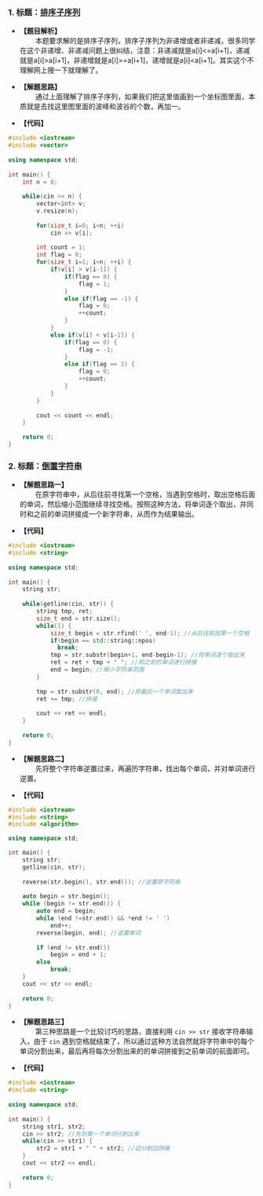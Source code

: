 ### 1. 标题：[排序子序列](https://www.nowcoder.com/questionTerminal/2d3f6ddd82da445d804c95db22dcc471?orderByHotValue=1&page=1&onlyReference=false)
- **【题目解析】**<br>
&#160; &#160; &#160; &#160; 本题要求解的是排序子序列，排序子序列为非递增或者非递减，很多同学在这个非递增、非递减问题上很纠结，注意：非递减就是a[i]<=a[i+1]，递减就是a[i]>a[i+1]，非递增就是a[i]>=a[i+1]，递增就是a[i]<a[i+1]。其实这个不理解网上搜一下就理解了。<br>

- **【解题思路】**<br>
&#160; &#160; &#160; &#160; 通过上面理解了排序子序列，如果我们把这里值画到一个坐标图里面，本质就是去找这里图里面的波峰和波谷的个数，再加一。<br>

- **【代码】**<br>
```c++
#include <iostream>
#include <vector>
 
using namespace std;
 
int main() {
    int n = 0;
     
    while(cin >> n) {
        vector<int> v;
        v.resize(n);
         
        for(size_t i=0; i<n; ++i)
            cin >> v[i];
         
        int count = 1;
        int flag = 0;
        for(size_t i=1; i<n; ++i) {
            if(v[i] > v[i-1]) {
                if(flag == 0) {
                    flag = 1;
                }
                else if(flag == -1) {
                    flag = 0;
                    ++count;
                }
            }
            else if(v[i] < v[i-1]) {
                if(flag == 0) {
                    flag = -1;
                }
                else if(flag == 1) {
                    flag = 0;
                    ++count;
                }
            }
        }
         
        cout << count << endl;
    }
     
    return 0;
}
```

### 2. 标题：[倒置字符串](https://www.nowcoder.com/practice/ee5de2e7c45a46a090c1ced2fdc62355?tpId=85&&tqId=29867&rp=1&ru=/activity/oj&qru=/ta/2017test/question-ranking)
- **【解题思路一】**<br>
&#160; &#160; &#160; &#160; 在原字符串中，从后往前寻找第一个空格，当遇到空格时，取出空格后面的单词，然后缩小范围继续寻找空格。按照这种方法，将单词逐个取出，并同时和之前的单词拼接成一个新字符串，从而作为结果输出。<br>

- **【代码】**<br>
```c++
#include <iostream>
#include <string>
 
using namespace std;
 
int main() {
    string str;
     
    while(getline(cin, str)) {
        string tmp, ret;
        size_t end = str.size();
        while(1) {
            size_t begin = str.rfind(' ', end-1); //从后往前找第一个空格
            if(begin == std::string::npos)
              break;
            tmp = str.substr(begin+1, end-begin-1); //将单词逐个取出来
            ret = ret + tmp + " "; //和之前的单词进行拼接
            end = begin; //缩小字符串范围
        }
         
        tmp = str.substr(0, end); //将最后一个单词取出来
        ret += tmp; //拼接
         
        cout << ret << endl;
    }
     
    return 0;
}
```

- **【解题思路二】**<br>
&#160; &#160; &#160; &#160; 先将整个字符串逆置过来，再遍历字符串，找出每个单词，并对单词进行逆置。

- **【代码】**<br>
```c++
#include <iostream>
#include <string>
#include <algorithm>

using namespace std;

int main() {
	string str;
	getline(cin, str);
	
	reverse(str.begin(), str.end()); //逆置原字符串
	
	auto begin = str.begin();
	while (begin != str.end()) {
		auto end = begin;
		while (end !=str.end() && *end != ' ')
			end++;
		reverse(begin, end); //逆置单词
		
		if (end != str.end())
			begin = end + 1;
		else
			break;
	}
	cout << str << endl;
	
	return 0;
}
```

- **【解题思路三】**<br>
&#160; &#160; &#160; &#160; 第三种思路是一个比较讨巧的思路，直接利用 `cin >> str` 接收字符串输入，由于 `cin` 遇到空格就结束了，所以通过这种方法自然就将字符串中的每个单词分割出来，最后再将每次分割出来的的单词拼接到之前单词的前面即可。<br>

- **【代码】**<br>
```c++
#include <iostream>
#include <string>
 
using namespace std;
 
int main() {
    string str1, str2;
    cin >> str2; //先将第一个单词分割出来
    while(cin >> str1) {
        str2 = str1 + " " + str2; //边分割边拼接
    }
    cout << str2 << endl;
    
    return 0;
}
```
